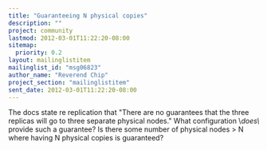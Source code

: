 ```yaml
---
title: "Guaranteeing N physical copies"
description: ""
project: community
lastmod: 2012-03-01T11:22:20-08:00
sitemap:
  priority: 0.2
layout: mailinglistitem
mailinglist_id: "msg06823"
author_name: "Reverend Chip"
project_section: "mailinglistitem"
sent_date: 2012-03-01T11:22:20-08:00
---
```



The docs state re replication that "There are no guarantees that the
three replicas will go to three separate physical nodes." What
configuration \\*does\\* provide such a guarantee? Is there some number of
physical nodes &gt; N where having N physical copies is guaranteed?

